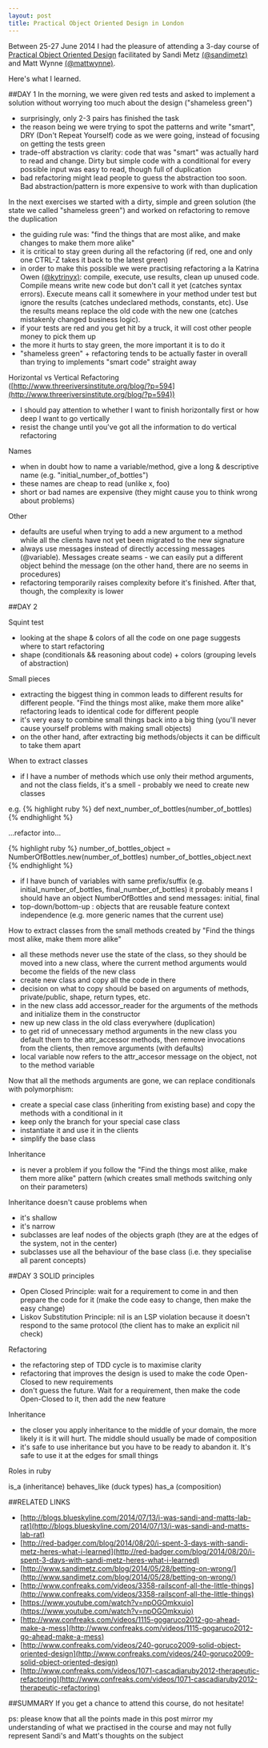 ```yaml
---
layout: post
title: Practical Object Oriented Design in London
---
```

Between 25-27 June 2014 I had the pleasure of attending a 3-day course of [Practical Object Oriented Design](http://kickstartacademy.io/dates/poodr-london-3-day) facilitated by Sandi Metz [(@sandimetz)](https://github.com/sandimetz) and Matt Wynne [(@mattwynne)](https://github.com/mattwynne).

Here's what I learned.

##DAY 1
In the morning, we were given red tests and asked to implement a solution without worrying too much about the design ("shameless green")  

- surprisingly, only 2-3 pairs has finished the task
- the reason being we were trying to spot the patterns and write "smart", DRY (Don't Repeat Yourself) code as we were going, instead of focusing on getting the tests green
- trade-off abstraction vs clarity: code that was "smart" was actually hard to read and change. Dirty but simple code with a conditional for every possible input was easy to read, though full of duplication
- bad refactoring might lead people to guess the abstraction too soon. Bad abstraction/pattern is more expensive to work with than duplication

In the next exercises we started with a dirty, simple and green solution (the state we called "shameless green") and worked on refactoring to remove the duplication  

- the guiding rule was: "find the things that are most alike, and make changes to make them more alike"
- it is critical to stay green during all the refactoring (if red, one and only one CTRL-Z takes it back to the latest green)
- in order to make this possible we were practising refactoring a la Katrina Owen [(@kytrinyx)](https://github.com/kytrinyx): compile, execute, use results, clean up unused code. Compile means write new code but don't call it yet (catches syntax errors). Execute means call it somewhere in your method under test but ignore the results (catches undeclared methods, constants, etc). Use the results means replace the old code with the new one (catches mistakenly changed business logic).
- if your tests are red and you get hit by a truck, it will cost other people money to pick them up
- the more it hurts to stay green, the more important it is to do it
- "shameless green" + refactoring tends to be actually faster in overall than trying to implements "smart code" straight away

Horizontal vs Vertical Refactoring ([http://www.threeriversinstitute.org/blog/?p=594](http://www.threeriversinstitute.org/blog/?p=594))

- I should pay attention to whether I want to finish horizontally first or how deep I want to go vertically
- resist the change until you've got all the information to do vertical refactoring

Names

- when in doubt how to name a variable/method, give a long & descriptive name (e.g. "initial_number_of_bottles")
- these names are cheap to read (unlike x, foo)
- short or bad names are expensive (they might cause you to think wrong about problems)

Other

- defaults are useful when trying to add a new argument to a method while all the clients have not yet been migrated to the new signature
- always use messages instead of directly accessing messages (@variable). Messages create seams - we can easily put a different object behind the message (on the other hand, there are no seems in procedures)
- refactoring temporarily raises complexity before it's finished. After that, though, the complexity is lower

##DAY 2

Squint test

- looking at the shape & colors of all the code on one page suggests where to start refactoring
- shape (conditionals && reasoning about code) + colors (grouping levels of abstraction)

Small pieces

- extracting the biggest thing in common leads to different results for different people. "Find the things most alike, make them more alike" refactoring leads to identical code for different people
- it's very easy to combine small things back into a big thing (you'll never cause yourself problems with making small objects)
- on the other hand, after extracting big methods/objects it can be difficult to take them apart

When to extract classes

- if I have a number of methods which use only their method arguments, and not the class fields, it's a smell - probably we need to create new classes

e.g.
{% highlight ruby %}
def next_number_of_bottles(number_of_bottles)
{% endhighlight %}

...refactor into...

{% highlight ruby %}
number_of_bottles_object = NumberOfBottles.new(number_of_bottles)
number_of_bottles_object.next
{% endhighlight %}

- if I have bunch of variables with same prefix/suffix (e.g. initial_number_of_bottles, final_number_of_bottles) it probably means I should have an object NumberOfBottles and send messages: initial, final
- top-down/bottom-up : objects that are reusable feature context independence (e.g. more generic names that the current use)

How to extract classes from the small methods created by "Find the things most alike, make them more alike"

- all these methods never use the state of the class, so they should be moved into a new class, where the current method arguments would become the fields of the new class
- create new class and copy all the code in there
- decision on what to copy should be based on arguments of methods, private/public, shape, return types, etc.
- in the new class add accessor_reader for the arguments of the methods and initialize them in the constructor
- new up new class in the old class everywhere (duplication)
- to get rid of unnecessary method arguments in the new class you default them to the attr_accessor methods, then remove invocations from the clients, then remove arguments (with defaults)
- local variable now refers to the attr_accesor message on the object, not to the method variable

Now that all the methods arguments are gone, we can replace conditionals with polymorphism:

- create a special case class (inheriting from existing base) and copy the methods with a conditional in it
- keep only the branch for your special case class
- instantiate it and use it in the clients
- simplify the base class

Inheritance

- is never a problem if you follow the "Find the things most alike, make them more alike" pattern (which creates small methods switching only on their parameters)

Inheritance doesn't cause problems when

- it's shallow
- it's narrow
- subclasses are leaf nodes of the objects graph (they are at the edges of the system, not in the center)
- subclasses use all the behaviour of the base class (i.e. they specialise all parent concepts)

##DAY 3
SOLID principles

- Open Closed Principle: wait for a requirement to come in and then prepare the code for it (make the code easy to change, then make the easy change)
- Liskov Substitution Principle: nil is an LSP violation because it doesn't respond to the same protocol (the client has to make an explicit nil check)

Refactoring

- the refactoring step of TDD cycle is to maximise clarity
- refactoring that improves the design is used to make the code Open-Closed to new requirements
- don't guess the future. Wait for a requirement, then make the code Open-Closed to it, then add the new feature

Inheritance

- the closer you apply inheritance to the middle of your domain, the more likely it is it will hurt. The middle should usually be made of composition
- it's safe to use inheritance but you have to be ready to abandon it. It's safe to use it at the edges for small things

Roles in ruby

is_a (inheritance)
behaves_like (duck types)
has_a (composition)

##RELATED LINKS

- [http://blogs.blueskyline.com/2014/07/13/i-was-sandi-and-matts-lab-rat](http://blogs.blueskyline.com/2014/07/13/i-was-sandi-and-matts-lab-rat)
- [http://red-badger.com/blog/2014/08/20/i-spent-3-days-with-sandi-metz-heres-what-i-learned](http://red-badger.com/blog/2014/08/20/i-spent-3-days-with-sandi-metz-heres-what-i-learned)
- [http://www.sandimetz.com/blog/2014/05/28/betting-on-wrong/](http://www.sandimetz.com/blog/2014/05/28/betting-on-wrong/)
- [http://www.confreaks.com/videos/3358-railsconf-all-the-little-things](http://www.confreaks.com/videos/3358-railsconf-all-the-little-things)
- [https://www.youtube.com/watch?v=npOGOmkxuio](https://www.youtube.com/watch?v=npOGOmkxuio)
- [http://www.confreaks.com/videos/1115-gogaruco2012-go-ahead-make-a-mess](http://www.confreaks.com/videos/1115-gogaruco2012-go-ahead-make-a-mess)
- [http://www.confreaks.com/videos/240-goruco2009-solid-object-oriented-design](http://www.confreaks.com/videos/240-goruco2009-solid-object-oriented-design)
- [http://www.confreaks.com/videos/1071-cascadiaruby2012-therapeutic-refactoring](http://www.confreaks.com/videos/1071-cascadiaruby2012-therapeutic-refactoring)

##SUMMARY
If you get a chance to attend this course, do not hesitate!

ps: please know that all the points made in this post mirror my understanding of what we practised in the course and may not fully represent Sandi's and Matt's thoughts on the subject
